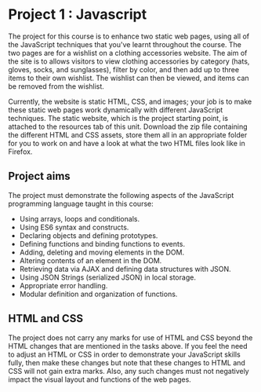 # Project 1 : Javascript

The project for this course is to enhance two static web pages, using all of the JavaScript techniques that you've learnt throughout the course. The two pages are for a wishlist on a clothing accessories website. The aim of the site is to allows visitors to view clothing accessories by category (hats, gloves, socks, and sunglasses), filter by color, and then add up to three items to their own wishlist. The wishlist can then be viewed, and items can be removed from the wishlist.

Currently, the website is static HTML, CSS, and images; your job is to make these static web pages work dynamically with different JavaScript techniques. The static website, which is the project starting point, is attached to the resources tab of this unit. Download the zip file containing the different HTML and CSS assets, store them all in an appropriate folder for you to work on and have a look at what the two HTML files look like in Firefox.

## Project aims

The project must demonstrate the following aspects of the JavaScript programming language taught in this course:

  * Using arrays, loops and conditionals.
  * Using ES6 syntax and constructs.
  * Declaring objects and defining prototypes.
  * Defining functions and binding functions to events.
  * Adding, deleting and moving elements in the DOM.
  * Altering contents of an element in the DOM.
  * Retrieving data via AJAX and defining data structures with JSON.
  * Using JSON Strings (serialized JSON) in local storage.
  * Appropriate error handling.
  * Modular definition and organization of functions.

## HTML and CSS

The project does not carry any marks for use of HTML and CSS beyond the HTML changes that are mentioned in the tasks above. If you feel the need to adjust an HTML or CSS in order to demonstrate your JavaScript skills fully, then make these changes but note that these changes to HTML and CSS will not gain extra marks. Also, any such changes must not negatively impact the visual layout and functions of the web pages.
